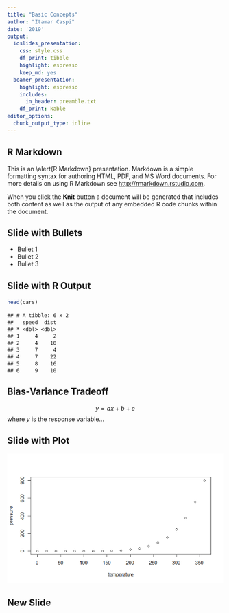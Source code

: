 ```yaml
---
title: "Basic Concepts"
author: "Itamar Caspi"
date: '2019'
output:
  ioslides_presentation:
    css: style.css
    df_print: tibble
    highlight: espresso
    keep_md: yes
  beamer_presentation:
    highlight: espresso
    includes:
      in_header: preamble.txt
    df_print: kable
editor_options:
  chunk_output_type: inline
---
```




## R Markdown

This is an \alert{R Markdown} presentation. Markdown is a simple formatting syntax for authoring HTML, PDF, and MS Word documents. For more details on using R Markdown see <http://rmarkdown.rstudio.com>.

When you click the **Knit** button a document will be generated that includes both content as well as the output of any embedded R code chunks within the document.

## Slide with Bullets

- Bullet 1
- Bullet 2
- Bullet 3

## Slide with R Output


```r
head(cars)
```

```
## # A tibble: 6 x 2
##   speed  dist
## * <dbl> <dbl>
## 1     4     2
## 2     4    10
## 3     7     4
## 4     7    22
## 5     8    16
## 6     9    10
```

## Bias-Variance Tradeoff

$$y = ax+b+e$$
where $y$ is the response variable...

## Slide with Plot

![](index_files/figure-html/pressure-1.png)<!-- -->

## New Slide



